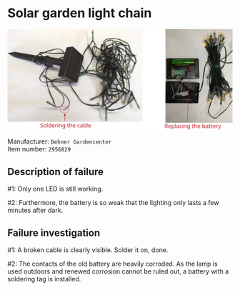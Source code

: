 # Solar garden light chain

![](figures/overview.png)

Manufacturer: `Dehner Gardencenter`    
Item number: `2956829`



## Description of failure
#1: Only one LED is still working.     

#2: Furthermore, the battery is so weak that the lighting only lasts a few minutes after dark.

## Failure investigation
#1:  A broken cable is clearly visible. Solder it on, done.

#2: The contacts of the old battery are heavily corroded. As the lamp is used outdoors and renewed corrosion cannot be ruled out, a battery with a soldering tag is installed.